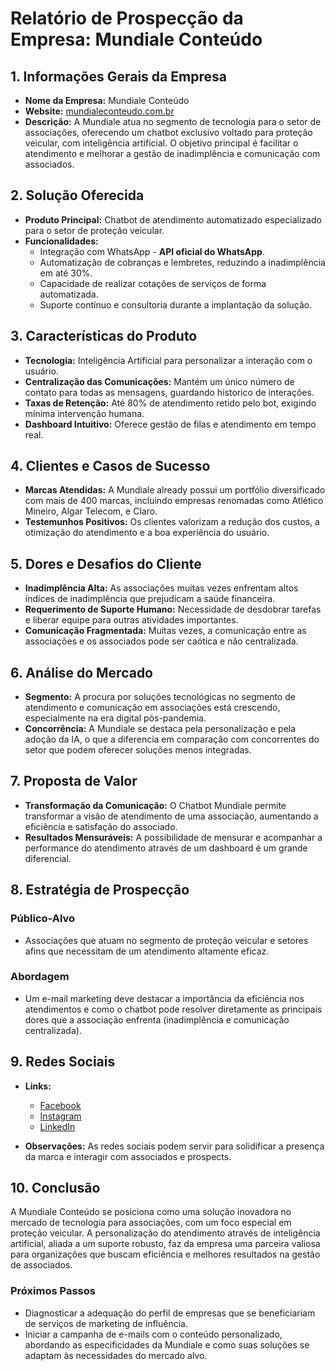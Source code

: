 # Relatório de Prospecção da Empresa: Mundiale Conteúdo

## 1. Informações Gerais da Empresa
- **Nome da Empresa:** Mundiale Conteúdo
- **Website:** [mundialeconteudo.com.br](http://www.mundialeconteudo.com.br)
- **Descrição:** A Mundiale atua no segmento de tecnologia para o setor de associações, oferecendo um chatbot exclusivo voltado para proteção veicular, com inteligência artificial. O objetivo principal é facilitar o atendimento e melhorar a gestão de inadimplência e comunicação com associados.

## 2. Solução Oferecida
- **Produto Principal:** Chatbot de atendimento automatizado especializado para o setor de proteção veicular.
- **Funcionalidades:**
  - Integração com WhatsApp - **API oficial do WhatsApp**.
  - Automatização de cobranças e lembretes, reduzindo a inadimplência em até 30%.
  - Capacidade de realizar cotações de serviços de forma automatizada.
  - Suporte contínuo e consultoria durante a implantação da solução.

## 3. Características do Produto
- **Tecnologia:** Inteligência Artificial para personalizar a interação com o usuário.
- **Centralização das Comunicações:** Mantém um único número de contato para todas as mensagens, guardando historico de interações.
- **Taxas de Retenção:** Até 80% de atendimento retido pelo bot, exigindo mínima intervenção humana.
- **Dashboard Intuitivo:** Oferece gestão de filas e atendimento em tempo real.

## 4. Clientes e Casos de Sucesso
- **Marcas Atendidas:** A Mundiale already possui um portfólio diversificado com mais de 400 marcas, incluindo empresas renomadas como Atlético Mineiro, Algar Telecom, e Claro.
- **Testemunhos Positivos:** Os clientes valorizam a redução dos custos, a otimização do atendimento e a boa experiência do usuário.

## 5. Dores e Desafios do Cliente
- **Inadimplência Alta:** As associações muitas vezes enfrentam altos índices de inadimplência que prejudicam a saúde financeira.
- **Requerimento de Suporte Humano:** Necessidade de desdobrar tarefas e liberar equipe para outras atividades importantes.
- **Comunicação Fragmentada:** Muitas vezes, a comunicação entre as associações e os associados pode ser caótica e não centralizada.

## 6. Análise do Mercado
- **Segmento:** A procura por soluções tecnológicas no segmento de atendimento e comunicação em associações está crescendo, especialmente na era digital pós-pandemia.
- **Concorrência:** A Mundiale se destaca pela personalização e pela adoção da IA, o que a diferencia em comparação com concorrentes do setor que podem oferecer soluções menos integradas.

## 7. Proposta de Valor
- **Transformação da Comunicação:** O Chatbot Mundiale permite transformar a visão de atendimento de uma associação, aumentando a eficiência e satisfação do associado.
- **Resultados Mensuráveis:** A possibilidade de mensurar e acompanhar a performance do atendimento através de um dashboard é um grande diferencial.

## 8. Estratégia de Prospecção
### Público-Alvo
- Associações que atuam no segmento de proteção veicular e setores afins que necessitam de um atendimento altamente eficaz.

### Abordagem
- Um e-mail marketing deve destacar a importância da eficiência nos atendimentos e como o chatbot pode resolver diretamente as principais dores que a associação enfrenta (inadimplência e comunicação centralizada).

## 9. Redes Sociais
- **Links:**  
  - [Facebook](https://www.mundialeconteudo.com.br/clkn/https/www.facebook.com/mundialebrasil)
  - [Instagram](https://www.mundialeconteudo.com.br/clkn/https/www.instagram.com/mundialebrasil)
  - [LinkedIn](https://www.mundialeconteudo.com.br/clkn/https/www.linkedin.com/company/mundiale)
  
- **Observações:** As redes sociais podem servir para solidificar a presença da marca e interagir com associados e prospects.

## 10. Conclusão
A Mundiale Conteúdo se posiciona como uma solução inovadora no mercado de tecnologia para associações, com um foco especial em proteção veicular. A personalização do atendimento através de inteligência artificial, aliada a um suporte robusto, faz da empresa uma parceira valiosa para organizações que buscam eficiência e melhores resultados na gestão de associados. 

### Próximos Passos
- Diagnosticar a adequação do perfil de empresas que se beneficiariam de serviços de marketing de influência.
- Iniciar a campanha de e-mails com o conteúdo personalizado, abordando as especificidades da Mundiale e como suas soluções se adaptam às necessidades do mercado alvo.